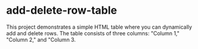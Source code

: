 # add-delete-row-table
This project demonstrates a simple HTML table where you can dynamically add and delete rows. The table consists of three columns: "Column 1," "Column 2," and "Column 3.
